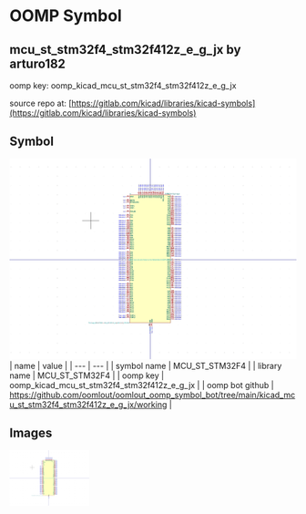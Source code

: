 # OOMP Symbol  
## mcu_st_stm32f4_stm32f412z_e_g_jx  by arturo182  
  
oomp key: oomp_kicad_mcu_st_stm32f4_stm32f412z_e_g_jx  
  
source repo at: [https://gitlab.com/kicad/libraries/kicad-symbols](https://gitlab.com/kicad/libraries/kicad-symbols)  
## Symbol  
  
[![working.png](working_600.png)](working.png)  
| name | value | 
| --- | --- | 
| symbol name | MCU_ST_STM32F4 | 
| library name | MCU_ST_STM32F4 | 
| oomp key | oomp_kicad_mcu_st_stm32f4_stm32f412z_e_g_jx | 
| oomp bot github | https://github.com/oomlout/oomlout_oomp_symbol_bot/tree/main/kicad_mcu_st_stm32f4_stm32f412z_e_g_jx/working | 
## Images  
  
[![working.png](working_140.png)](working.png)  
